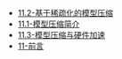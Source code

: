- [11.2-基于稀疏化的模型压缩](11.2-基于稀疏化的模型压缩.md)
- [11.1-模型压缩简介](11.1-模型压缩简介.md)
- [11.3-模型压缩与硬件加速](11.3-模型压缩与硬件加速.md)
- [11-前言](11-前言.md)
